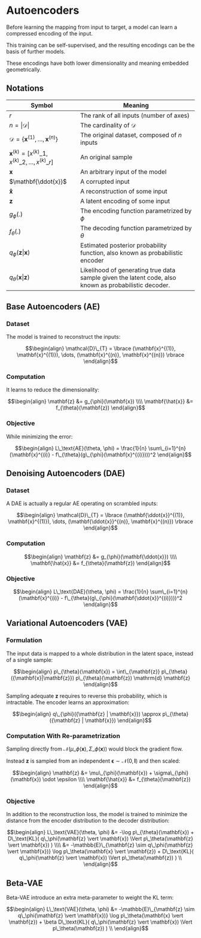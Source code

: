 # Autoencoders

Before learning the mapping from input to target, a model can learn a compressed encoding of the input.

This training can be self-supervised, and the resulting encodings can be the basis of further models.

These encodings have both lower dimensionality and meaning embedded geometrically.

## Notations

| Symbol                                                                    | Meaning                                                                           |
| ------------------------------------------------------------------------- | --------------------------------------------------------------------------------- |
| $r$                                                                       | The rank of all inputs (number of axes)                                           |
| $n = \vert \mathcal{D} \vert$                                             | The cardinality of $\mathcal{D}$                                                  |
| $\mathcal{D} = \lbrace \mathbf{x}^{(1)}, \dots, \mathbf{x}^{(n)} \rbrace$ | The original dataset, composed of $n$ inputs                                      |
| $\mathbf{x}^{(k)} = [x^{(k)}\_1, x^{(k)}\_2, \dots, x^{(k)}\_{r}]$        | An original sample                                                                |
| $\mathbf{x}$                                                              | An arbitrary input of the model                                                   |
| $\mathbf{\ddot{x}}$                                                       | A corrupted input                                                                 |
| $\mathbf{\hat{x}}$                                                        | A reconstruction of some input                                                    |
| $\mathbf{z}$                                                              | A latent encoding of some input                                                   |
| $g_{\phi}(.)$                                                             | The encoding function parametrized by $\phi$                                      |
| $f_{\theta}(.)$                                                           | The decoding function parametrized by $\theta$                                    |
| $q_{\phi}(\mathbf{z} \vert \mathbf{x})$                                   | Estimated posterior probability function, also known as probabilistic encoder     |
| $q_{\theta}(\mathbf{x} \vert \mathbf{z})$                                 | Likelihood of generating true data sample given the latent code, also known as probabilistic decoder. |

## Base Autoencoders (AE)

### Dataset

The model is trained to reconstruct the inputs:

$$\begin{align}
\mathcal{D}\_{T} = \lbrace (\mathbf{x}^{(1)}, \mathbf{x}^{(1)}), \dots, (\mathbf{x}^{(n)}, \mathbf{x}^{(n)}) \rbrace
\end{align}$$

### Computation

It learns to reduce the dimensionality:

$$\begin{align}
\mathbf{z} &= g_{\phi}(\mathbf{x}) \\\\
\mathbf{\hat{x}} &= f_{\theta}(\mathbf{z})
\end{align}$$

### Objective

While minimizing the error:

$$\begin{align}
L\_\text{AE}(\theta, \phi) = \frac{1}{n} \sum\_{i=1}^{n} (\mathbf{x}^{(i)} - f\_{\theta}(g\_{\phi}(\mathbf{x}^{(i)})))^2
\end{align}$$

## Denoising Autoencoders (DAE)

### Dataset

A DAE is actually a regular AE operating on scrambled inputs:

$$\begin{align}
\mathcal{D}\_{T} = \lbrace (\mathbf{\ddot{x}}^{(1)}, \mathbf{x}^{(1)}), \dots, (\mathbf{\ddot{x}}^{(n)}, \mathbf{x}^{(n)}) \rbrace
\end{align}$$

### Computation

$$\begin{align}
\mathbf{z} &= g_{\phi}(\mathbf{\ddot{x}}) \\\\
\mathbf{\hat{x}} &= f_{\theta}(\mathbf{z})
\end{align}$$

### Objective

$$\begin{align}
L\_\text{DAE}(\theta, \phi) = \frac{1}{n} \sum\_{i=1}^{n} (\mathbf{x}^{(i)} - f\_{\theta}(g\_{\phi}(\mathbf{\ddot{x}}^{(i)})))^2
\end{align}$$

## Variational Autoencoders (VAE)

### Formulation

The input data is mapped to a whole distribution in the latent space, instead of a single sample:

$$\begin{align}
p\_{\theta}(\mathbf{x}) = \int\_{\mathbf{z}} p\_{\theta}({\mathbf{x}|\mathbf{z}}) p\_{\theta}(\mathbf{z}) \mathrm{d} \mathbf{z}
\end{align}$$

Sampling adequate $\mathbf{z}$ requires to reverse this probability, which is intractable.
The encoder learns an approximation:

$$\begin{align}
q\_{\phi}({\mathbf{z} | \mathbf{x}}) \approx p\_{\theta}({\mathbf{z} | \mathbf{x}})
\end{align}$$

### Computation With Re-parametrization

Sampling directly from ${\mathcal{N}}(\mu\_{\phi}(\mathbf{x}),\Sigma\_{\phi}(\mathbf{x}))$ would block the gradient flow.

Instead $\mathbf{z}$ is sampled from an independent $\mathbf{\epsilon} \sim \mathcal{N}(0, \mathbf{I})$ and then scaled:

$$\begin{align}
\mathbf{z} &= \mu\_{\phi}(\mathbf{x}) + \sigma\_{\phi}(\mathbf{x}) \odot \epsilon \\\\
\mathbf{\hat{x}} &= f_{\theta}(\mathbf{z})
\end{align}$$

### Objective

In addition to the reconstruction loss, the model is trained to minimize the distance from the encoder distribution to the decoder distribution:

$$\begin{align}
L\_\text{VAE}(\theta, \phi) &= -\log p\_{\theta}(\mathbf{x}) + D\_\text{KL}( q\_\phi(\mathbf{z} \vert \mathbf{x}) \Vert p\_\theta(\mathbf{z} \vert \mathbf{x}) ) \\\\
                            &= -\mathbb{E}\_{\mathbf{z} \sim q\_\phi(\mathbf{z} \vert \mathbf{x})} \log p\_\theta(\mathbf{x} \vert \mathbf{z}) + D\_\text{KL}( q\_\phi(\mathbf{z} \vert \mathbf{x}) \Vert p\_\theta(\mathbf{z}) ) \\
\end{align}$$

## Beta-VAE

Beta-VAE introduce an extra meta-parameter to weight the KL term:

$$\begin{align}
L\_\text{VAE}(\theta, \phi) &= -\mathbb{E}\_{\mathbf{z} \sim q\_\phi(\mathbf{z} \vert \mathbf{x})} \log p\_\theta(\mathbf{x} \vert \mathbf{z}) + \beta D\_\text{KL}( q\_\phi(\mathbf{z} \vert \mathbf{x}) \Vert p\_\theta(\mathbf{z}) ) \\
\end{align}$$
